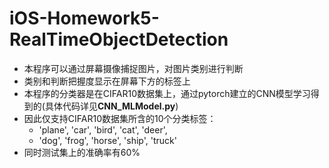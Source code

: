 # iOS-Homework5-RealTimeObjectDetection

* 本程序可以通过屏幕摄像捕捉图片，对图片类别进行判断
* 类别和判断把握度显示在屏幕下方的标签上
* 本程序的分类器是在CIFAR10数据集上，通过pytorch建立的CNN模型学习得到的(具体代码详见**CNN_MLModel.py**)
* 因此仅支持CIFAR10数据集所含的10个分类标签：
  * 'plane', 'car', 'bird', 'cat', 'deer', 
  * 'dog', 'frog', 'horse', 'ship', 'truck'
* 同时测试集上的准确率有60%
